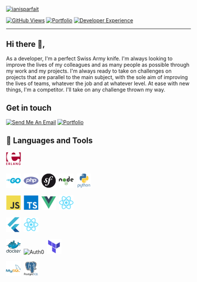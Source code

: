[![ianisparfait](https://i.imgur.com/7jsIrjP.png)][1]

[![GitHub Views](https://komarev.com/ghpvc/?username=ianisparfait&style=for-the-badge&color=B9C99D)][1]
[![Portfolio](https://img.shields.io/badge/Visit-Portfolio-2A6161?logo=googlechrome&logoColor=EFF0B4&style=for-the-badge&color=2A6161)][3]
[![Developer Experience](https://img.shields.io/badge/Developer%20Experience-♥-blue?logo=github&style=for-the-badge&color=red)][1]

---

## Hi there 👋,

As a developer, I'm a perfect Swiss Army knife. I'm always looking to improve the lives of my colleagues and as many people as possible through my work and my projects.
I'm always ready to take on challenges on projects that are parallel to the main subject, with the sole aim of improving the lives of teams, whatever the job and at whatever level.
At ease with new things, I'm a competitor. I'll take on any challenge thrown my way.

## Get in touch

[![Send Me An Email](https://img.shields.io/badge/Send%20Me%20An-EMail-blue?logo=gmail&style=for-the-badge&color=0A84FF)][2]
[![Portfolio](https://img.shields.io/badge/Visit-Portfolio-2A6161?logo=googlechrome&logoColor=EFF0B4&style=for-the-badge&color=2A6161)][3]

## 🧰 Languages and Tools

<div>
  <div id="special">
    <img src="https://github.com/devicons/devicon/blob/master/icons/erlang/erlang-plain-wordmark.svg" title="Erlang" alt="Arlang" width="40" height="40"/>&nbsp;
  </div><br>
  <div id="back">
    <img src="https://github.com/devicons/devicon/blob/master/icons/go/go-original-wordmark.svg" title="Go" alt="Go" width="40" height="40"/>&nbsp;
    <img src="https://github.com/devicons/devicon/blob/master/icons/php/php-plain.svg" title="PHP" alt="PHP" width="40" height="40"/>&nbsp;
    <img src="https://github.com/devicons/devicon/blob/master/icons/symfony/symfony-original.svg" title="PHP" alt="PHP" width="40" height="40"/>&nbsp;
    <img src="https://github.com/devicons/devicon/blob/master/icons/nodejs/nodejs-original-wordmark.svg" title="NodeJS" alt="NodeJS" width="40" height="40"/>&nbsp;
    <img src="https://github.com/devicons/devicon/blob/master/icons/python/python-original-wordmark.svg" title="Python" alt="Python" width="40" height="40"/>&nbsp;
  </div><br>  
  <div id="front">
    <img src="https://github.com/devicons/devicon/blob/master/icons/javascript/javascript-original.svg" title="Javascript" alt="Javascript" width="40" height="40"/>&nbsp;
    <img src="https://github.com/devicons/devicon/blob/master/icons/typescript/typescript-original.svg" title="TypeScript" alt="TypeScript" width="40" height="40"/>&nbsp;
    <img src="https://github.com/devicons/devicon/blob/master/icons/vuejs/vuejs-original.svg" title="VueJS" alt="VueJS" width="40" height="40"/>&nbsp;
    <img src="https://github.com/devicons/devicon/blob/master/icons/react/react-original.svg" title="React" alt="React" width="40" height="40"/>&nbsp;
  </div><br>  
  <div id="mobile">
    <img src="https://github.com/devicons/devicon/blob/master/icons/flutter/flutter-original.svg" title="Flutter" alt="Flutter" width="40" height="40"/>&nbsp;
    <img src="https://github.com/devicons/devicon/blob/master/icons/react/react-original.svg" title="React native" alt="React native" width="40" height="40"/>&nbsp;
  </div><br>
  <div id="tools">
    <img src="https://github.com/devicons/devicon/blob/master/icons/docker/docker-original-wordmark.svg" title="Docker" alt="Docker" width="40" height="40"/>&nbsp;
    <img src="https://raw.githubusercontent.com/auth0/webauthn.me/775d2350173f1ed53fc34d93eb08e12ea04021af/img/logo-ft-white.svg" title="Auth0" alt="Auth0" width="55"/>&nbsp;
    <img src="https://github.com/devicons/devicon/blob/master/icons/terraform/terraform-original.svg" title="Terraform" alt="Terraform" width="40" height="40"/>&nbsp;
  </div><br>
  <div id="database">
    <img src="https://github.com/devicons/devicon/blob/master/icons/mysql/mysql-original-wordmark.svg" title="MySQL" alt="MySQL" width="40" height="40"/>&nbsp;
    <img src="https://github.com/devicons/devicon/blob/master/icons/postgresql/postgresql-original-wordmark.svg" title="PostgreSQL" alt="PostgreSQL" width="40" height="40"/>&nbsp;
  </div>   
</div>


<!-- Links --->
[1]: https://github.com/ianisparfait
[2]: mailto:parfait.ianis@gmail.com
[3]: https://ianisparfait.com/
